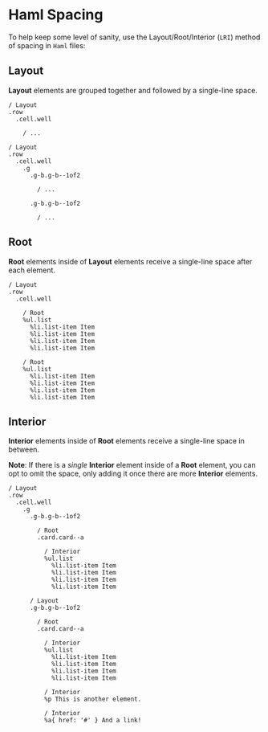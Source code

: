 Haml Spacing
============

To help keep some level of sanity, use the Layout/Root/Interior (`LRI`) method of spacing in `Haml` files:

Layout
------

**Layout** elements are grouped together and followed by a single-line space.

```haml
/ Layout
.row
  .cell.well
  
    / ...
    
/ Layout
.row
  .cell.well
    .g
      .g-b.g-b--1of2
  
        / ...
        
      .g-b.g-b--1of2
  
        / ...
```

Root
----

**Root** elements inside of **Layout** elements receive a single-line space after each element.

```haml
/ Layout
.row
  .cell.well
  
    / Root
    %ul.list
      %li.list-item Item
      %li.list-item Item
      %li.list-item Item
      %li.list-item Item
      
    / Root
    %ul.list
      %li.list-item Item
      %li.list-item Item
      %li.list-item Item
      %li.list-item Item
```

Interior
--------

**Interior** elements inside of **Root** elements receive a single-line space in between.

**Note**: If there is a _single_ **Interior** element inside of a **Root** element, you can opt to omit the space, only adding it once there are more **Interior** elements.

```haml
/ Layout
.row
  .cell.well
    .g
      .g-b.g-b--1of2
      
        / Root
        .card.card--a
          
          / Interior
          %ul.list
            %li.list-item Item
            %li.list-item Item
            %li.list-item Item
            %li.list-item Item
          
      / Layout
      .g-b.g-b--1of2
      
        / Root
        .card.card--a
        
          / Interior
          %ul.list
            %li.list-item Item
            %li.list-item Item
            %li.list-item Item
            %li.list-item Item
            
          / Interior
          %p This is another element.
          
          / Interior
          %a{ href: '#' } And a link!
```
